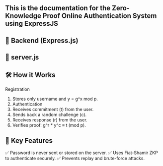 ## This is the documentation for the Zero-Knowledge Proof Online Authentication System using ExpressJS

## 🚀 Backend (Express.js)
## 📁 server.js

## 🛠️ How it Works
Registration
1. Stores only username and y = g^x mod p.
2. Authentication
3. Receives commitment (t) from the user.
4. Sends back a random challenge (c).
5. Receives response (r) from the user.
6. Verifies proof: g^r * y^c ≡ t (mod p).






## 🔐 Key Features
✅ Password is never sent or stored on the server.
✅ Uses Fiat-Shamir ZKP to authenticate securely.
✅ Prevents replay and brute-force attacks.

